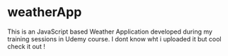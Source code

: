 # weatherApp
This is an JavaScript based Weather Application developed during my training sessions in Udemy course. I  dont know wht i uploaded it but cool check it out !
